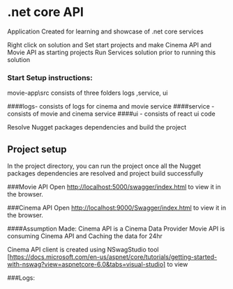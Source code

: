 # .net core API

Application Created for learning and showcase of .net core services

Right click on solution and Set start projects and make Cinema API and Movie API as starting projects
Run Services solution prior to running this solution





### Start Setup instructions:
movie-app\src consists of three folders logs ,service, ui 

####logs- consists of logs for cinema and movie service 
####service - consists of movie and cinema service 
####ui - consists of react ui code 



Resolve Nugget packages dependencies and build the project 

## Project setup

In the project directory, you can run the project once all the Nugget packages dependencies are resolved and project build successfully

###Movie API
Open [http://localhost:5000/swagger/index.html](http://localhost:5000/swagger/index.html) to view it in the browser.

###Cinema API
Open [http://localhost:9000/Swagger/index.html](http://localhost:9000/Swagger/index.html) to view it in the browser.


####Assumption Made:
Cinema API is a Cinema Data Provider 
Movie API is consuming Cinema API and Caching the data for 24hr 

Cinema API client is created using NSwagStudio tool [https://docs.microsoft.com/en-us/aspnet/core/tutorials/getting-started-with-nswag?view=aspnetcore-6.0&tabs=visual-studio] to view

###Logs:



